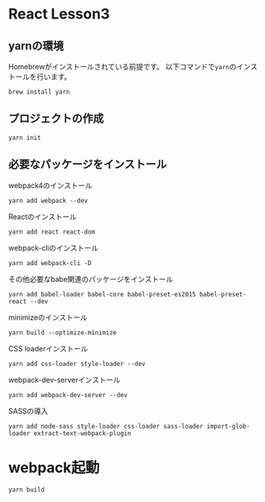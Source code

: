 # React Lesson3

## yarnの環境
Homebrewがインストールされている前提です。
以下コマンドで`yarn`のインストールを行います。
```
brew install yarn
```

## プロジェクトの作成
```
yarn init
```

## 必要なパッケージをインストール
webpack4のインストール
```
yarn add webpack --dev
```
Reactのインストール
```
yarn add react react-dom
```
webpack-cliのインストール
```
yarn add webpack-cli -D
```
その他必要なbabe関連のパッケージをインストール
```
yarn add babel-loader babel-core babel-preset-es2015 babel-preset-react --dev
```
minimizeのインストール
```
yarn build --optimize-minimize
```
CSS loaderインストール
```
yarn add css-loader style-loader --dev
```
webpack-dev-serverインストール
```
yarn add webpack-dev-server --dev
```
SASSの導入
```
yarn add node-sass style-loader css-loader sass-loader import-glob-loader extract-text-webpack-plugin
```

# webpack起動

```
yarn build
```